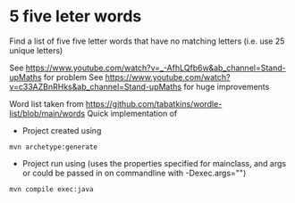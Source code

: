 # 5 five leter words
Find a list of five five letter words that have no matching letters (i.e. use 25 unique letters)

See https://www.youtube.com/watch?v=_-AfhLQfb6w&ab_channel=Stand-upMaths for problem
See https://www.youtube.com/watch?v=c33AZBnRHks&ab_channel=Stand-upMaths for huge improvements

Word list taken from https://github.com/tabatkins/wordle-list/blob/main/words 
Quick implementation of 

* Project created using 
```
mvn archetype:generate
```

* Project run using (uses the properties specified for mainclass, and args or could be passed in on commandline with -Dexec.args="")
```
mvn compile exec:java
```
